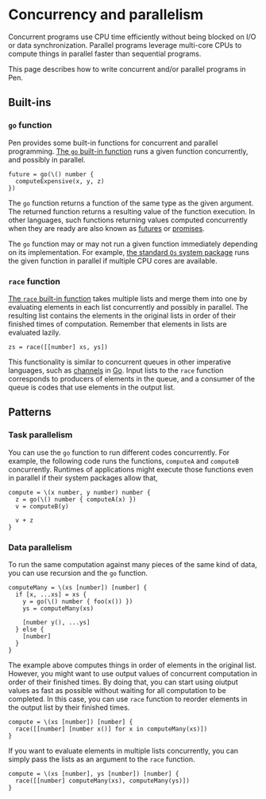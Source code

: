 # Concurrency and parallelism

Concurrent programs use CPU time efficiently without being blocked on I/O or data synchronization. Parallel programs leverage multi-core CPUs to compute things in parallel faster than sequential programs.

This page describes how to write concurrent and/or parallel programs in Pen.

## Built-ins

### `go` function

Pen provides some built-in functions for concurrent and parallel programming. [The `go` built-in function](/references/language/built-ins.html#go) runs a given function concurrently, and possibly in parallel.

```pen
future = go(\() number {
  computeExpensive(x, y, z)
})
```

The `go` function returns a function of the same type as the given argument. The returned function returns a resulting value of the function execution. In other languages, such functions returning values computed concurrently when they are ready are also known as [futures](https://doc.rust-lang.org/std/future/trait.Future.html) or [promises](https://developer.mozilla.org/en-US/docs/Web/JavaScript/Reference/Global_Objects/Promise).

The `go` function may or may not run a given function immediately depending on its implementation. For example, [the standard `Os` system package](/references/standard-packages/os.md) runs the given function in parallel if multiple CPU cores are available.

### `race` function

[The `race` built-in function](/references/language/built-ins.html#race) takes multiple lists and merge them into one by evaluating elements in each list concurrently and possibly in parallel. The resulting list contains the elements in the original lists in order of their finished times of computation. Remember that elements in lists are evaluated lazily.

```pen
zs = race([[number] xs, ys])
```

This functionality is similar to concurrent queues in other imperative languages, such as [channels](https://go.dev/tour/concurrency/2) in [Go][go]. Input lists to the `race` function corresponds to producers of elements in the queue, and a consumer of the queue is codes that use elements in the output list.

## Patterns

### Task parallelism

You can use the `go` function to run different codes concurrently. For example, the following code runs the functions, `computeA` and `computeB` concurrently. Runtimes of applications might execute those functions even in parallel if their system packages allow that,

```pen
compute = \(x number, y number) number {
  z = go(\() number { computeA(x) })
  v = computeB(y)

  v + z
}
```

### Data parallelism

To run the same computation against many pieces of the same kind of data, you can use recursion and the `go` function.

```pen
computeMany = \(xs [number]) [number] {
  if [x, ...xs] = xs {
    y = go(\() number { foo(x()) })
    ys = computeMany(xs)

    [number y(), ...ys]
  } else {
    [number]
  }
}
```

The example above computes things in order of elements in the original list. However, you might want to use output values of concurrent computation in order of their finished times. By doing that, you can start using oiutput values as fast as possible without waiting for all computation to be completed. In this case, you can use `race` function to reorder elements in the output list by their finished times.

```pen
compute = \(xs [number]) [number] {
  race([[number] [number x()] for x in computeMany(xs)])
}
```

If you want to evaluate elements in multiple lists concurrently, you can simply pass the lists as an argument to the `race` function.

```pen
compute = \(xs [number], ys [number]) [number] {
  race([[number] computeMany(xs), computeMany(ys)])
}
```

[go]: https://go.dev

